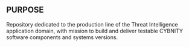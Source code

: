 ## PURPOSE
Repository dedicated to the production line of the Threat Intelligence application domain, with mission to build and deliver testable CYBNITY software components and systems versions.

